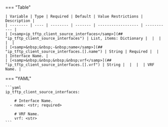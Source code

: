 <!--
  ~ Copyright (c) 2024 Arista Networks, Inc.
  ~ Use of this source code is governed by the Apache License 2.0
  ~ that can be found in the LICENSE file.
  -->
=== "Table"

    | Variable | Type | Required | Default | Value Restrictions | Description |
    | -------- | ---- | -------- | ------- | ------------------ | ----------- |
    | [<samp>ip_tftp_client_source_interfaces</samp>](## "ip_tftp_client_source_interfaces") | List, items: Dictionary |  |  |  |  |
    | [<samp>&nbsp;&nbsp;-&nbsp;name</samp>](## "ip_tftp_client_source_interfaces.[].name") | String | Required |  |  | Interface Name. |
    | [<samp>&nbsp;&nbsp;&nbsp;&nbsp;vrf</samp>](## "ip_tftp_client_source_interfaces.[].vrf") | String |  |  |  | VRF Name. |

=== "YAML"

    ```yaml
    ip_tftp_client_source_interfaces:

        # Interface Name.
      - name: <str; required>

        # VRF Name.
        vrf: <str>
    ```
